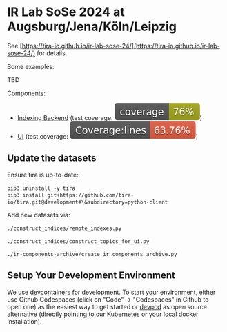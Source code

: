 # IR Lab SoSe 2024 at Augsburg/Jena/Köln/Leipzig

See [https://tira-io.github.io/ir-lab-sose-24/](https://tira-io.github.io/ir-lab-sose-24/) for details.

Some examples:

TBD

Components:

- [Indexing Backend](construct_indices) (test coverage: ![test coverage backend](construct_indices/coverage.svg))
- [UI](ui) (test coverage: ![Coverage of the frontend](ui/coverage/badge-lines.svg))

## Update the datasets

Ensure tira is up-to-date:

```
pip3 uninstall -y tira
pip3 install git+https://github.com/tira-io/tira.git@development#\&subdirectory=python-client
```

Add new datasets via:

```
./construct_indices/remote_indexes.py
```

```
./construct_indices/construct_topics_for_ui.py
```

```
./ir-components-archive/create_ir_components_archive.py
```

## Setup Your Development Environment

We use [devcontainers](https://code.visualstudio.com/docs/devcontainers/containers) for development. To start your environment, either use Github Codespaces (click on "Code" -> "Codespaces" in Github to open one) as the easiest way to get started or [devpod](https://github.com/loft-sh/devpod) as open source alternative (directly pointing to our Kubernetes or your local docker installation).

